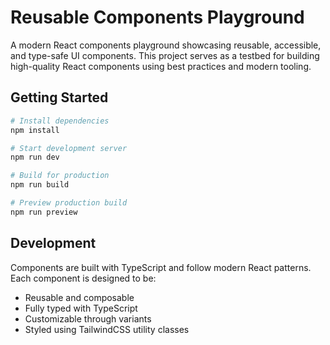 # Reusable Components Playground

A modern React components playground showcasing reusable, accessible, and type-safe UI components. This project serves as a testbed for building high-quality React components using best practices and modern tooling.

## Getting Started

```bash
# Install dependencies
npm install

# Start development server
npm run dev

# Build for production
npm run build

# Preview production build
npm run preview
```

## Development

Components are built with TypeScript and follow modern React patterns. Each component is designed to be:

-   Reusable and composable
-   Fully typed with TypeScript
-   Customizable through variants
-   Styled using TailwindCSS utility classes
